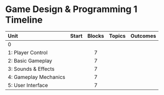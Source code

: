 # Game Design & Programming 1 Timeline

| Unit                  | Start | Blocks | Topics | Outcomes |
|:--------------------- | ----- | :----: | ------ | -------- |
| 0                     |       |        |        |          |
| 1: Player Control     |       | 7      |        |          |
| 2: Basic Gameplay     |       | 7      |        |          |
| 3: Sounds & Effects   |       | 7      |        |          |
| 4: Gameplay Mechanics |       | 7      |        |          |
| 5: User Interface     |       | 7      |        |          |
